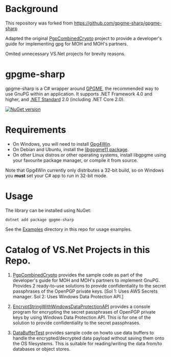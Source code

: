 Background
==========
This repository was forked from https://github.com/gpgme-sharp/gpgme-sharp

Adapted the original [PgpCombinedCrypto](Examples/PgpCombinedCrypto) project to provide a developer's guide for implementing gpg for MOH and MOH's partners. 

Omited unnecessary VS.Net projects for brevity reasons.

gpgme-sharp
===========

gpgme-sharp is a C# wrapper around [GPGME](https://wiki.gnupg.org/APIs), the recommended way to use GnuPG within an application. It supports .NET Framework 4.0 and higher, and [.NET Standard](https://docs.microsoft.com/en-us/dotnet/standard/net-standard) 2.0 (including .NET Core 2.0).

[![NuGet version](http://img.shields.io/nuget/v/gpgme-sharp.svg)](https://www.nuget.org/packages/gpgme-sharp/)&nbsp;

Requirements
============

- On Windows, you will need to install [Gpg4Win](https://www.gpg4win.org). 
- On Debian and Ubuntu, install the [libgpgme11 package](https://packages.debian.org/stretch/libgpgme11).
- On other Linux distros or other operating systems, install libgpgme using your favourite package manager, or compile it from source. 

Note that Gpg4Win currently only distributes a 32-bit build, so on Windows you **must** set your C# app to run in 32-bit mode.

Usage
=====

The library can be installed using NuGet:
```
dotnet add package gpgme-sharp
```

See the [Examples](Examples/) directory in this repo for usage examples.

Catalog of VS.Net Projects in this Repo.
======================================================
1. [PgpCombinedCrypto](Examples/PgpCombinedCrypto) provides the sample code as part of the developer's guide for MOH and MOH's partners to implement GnuPG. Provides 2 ready-to-use solutions to provide confidentiality to the secret passphrases of the OpenPGP private keys. [Sol 1: Uses AWS Secrets manager. Sol 2: Uses Windows Data Protection API.]

2. [EncryptStringWithWindowsDataProtectionAPI](EncryptStringWithDPAPI) provides a console program for encrypting the secret passphrases of OpenPGP private keys by using Windows Data Protection API. This is for one of the solution to provide confidentiality to the secret passphrases.

3. [DataBufferTest](\Examples/DataBufferSamples) provides sample code on howto use data buffers to handle the encrypted/decrypted data payload without saving them  onto the OS filesystems. This is suitable for reading/writing the data from/to databases or object stores.  